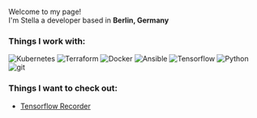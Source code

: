 <p>Welcome to my page! </br> I'm Stella a developer based in <b>Berlin, Germany</b></p>

<h3>Things I work with:</h3>
<!--- Make it rainbow colored--->
<p>
  <img alt="Kubernetes" src="https://img.shields.io/badge/-Kubernetes-45b8d8?style=flat-square&logo=react&logoColor=white" />
  <img alt="Terraform" src="https://img.shields.io/badge/-Terraform-8DD6F9?style=flat-square&logo=webpack&logoColor=white" /> 
  <img alt="Docker" src="https://img.shields.io/badge/-Docker-46a2f1?style=flat-square&logo=docker&logoColor=white" />
  <img alt="Ansible" src="https://img.shields.io/badge/-Ansible-2088FF?style=flat-square&logo=github-actions&logoColor=white" />
  <img alt="Tensorflow" src="https://img.shields.io/badge/-Tensorflow-007ACC?style=flat-square&logo=typescript&logoColor=white" />
  <img alt="Python" src="https://img.shields.io/badge/-Python-5849BE?style=flat-square&logo=insomnia&logoColor=white" />
  <img alt="git" src="https://img.shields.io/badge/-Git-F05032?style=flat-square&logo=git&logoColor=white" />
</p>

<h3>Things I want to check out:</h3>
<ul>
  <li><a href="https://github.com/google/tensorflow-recorder">Tensorflow Recorder</a>
</ul>
